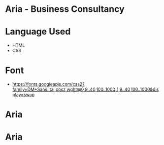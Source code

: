 # Aria - Business Consultancy

# Language Used

- HTML
- CSS

# Font
-   https://fonts.googleapis.com/css2?family=DM+Sans:ital,opsz,wght@0,9..40,100..1000;1,9..40,100..1000&display=swap


# Aria
# Aria
